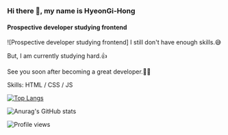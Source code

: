 ### Hi there 👋, my name is HyeonGi-Hong
#### Prospective developer studying frontend
![Prospective developer studying frontend]
I still don't have enough skills.😅

But, I am currently studying hard.👍

See you soon after becoming a great developer.👏👏

Skills: HTML / CSS / JS


[![Top Langs](https://github-readme-stats.vercel.app/api/top-langs/?username=HyeonGi-Hong)](https://github.com/anuraghazra/github-readme-stats)

![Anurag's GitHub stats](https://github-readme-stats.vercel.app/api?HyeonGi-Hong=apprentice)

![Profile views](https://gpvc.arturio.dev/HyeonGi-Hong)  
